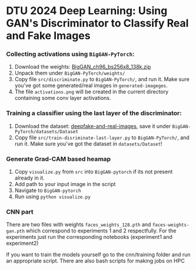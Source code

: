 # DTU 2024 Deep Learning: Using GAN's Discriminator to Classify Real and Fake Images

### Collecting activations using `BigGAN-PyTorch`:

1. Download the weights: [BigGAN_ch96_bs256x8_138k.zip](https://drive.google.com/file/d/1nAle7FCVFZdix2--ks0r5JBkFnKw8ctW/view)
2. Unpack them under `BigGAN-PyTorch/weights/`
3. Copy file `src/discriminate.py` to `BigGAN-PyTorch/`, and run it. Make sure you've got some generated/real images in `generated-imageges`.
4. The file `activations.png` will be created in the current directory containing some conv layer activations.

### Training a classifier using the last layer of the discriminator:

1. Download the dataset: [deepfake-and-real-images](https://www.kaggle.com/datasets/manjilkarki/deepfake-and-real-images), save it under `BigGAN-PyTorch/datasets/Dataset`
2. Copy file `src/train-disriminate-last-layer.py` to `BigGAN-PyTorch/`, and run it. Make sure you've got the dataset in `datasets/Dataset`!

### Generate Grad-CAM based heamap
1. Copy `visualize.py` from `src` into `BigGAN-pytorch`   if its not present already in it.
2. Add path to your input image in the script
3. Navigate to `BigGAN-pytorch`
4. Run using `python visualize.py`

### CNN part
There are two files with weights `faces_weights_128.pth` and `faces-weights-gan.pth` which correspond to experiments 1 and 2 respectfully.
For the experiments just run the corresponding notebooks (experiment1 and experiment2)

If you want to train the models yourself go to the cnn/training folder and run an appropriate script. There are also bash scripts for making jobs on HPC
